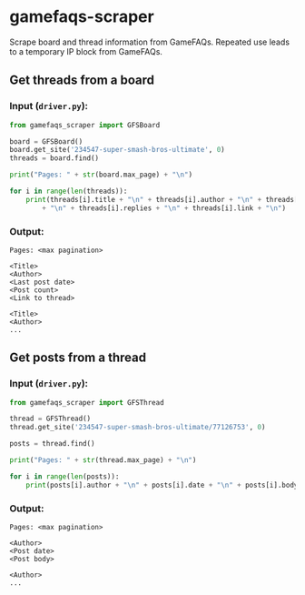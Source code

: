 # gamefaqs-scraper
Scrape board and thread information from GameFAQs. Repeated use leads to a temporary IP block from GameFAQs.

## Get threads from a board
### Input (`driver.py`):
```python
from gamefaqs_scraper import GFSBoard

board = GFSBoard()
board.get_site('234547-super-smash-bros-ultimate', 0)
threads = board.find()

print("Pages: " + str(board.max_page) + "\n")

for i in range(len(threads)):
    print(threads[i].title + "\n" + threads[i].author + "\n" + threads[i].last
        + "\n" + threads[i].replies + "\n" + threads[i].link + "\n")
```
### Output:
```
Pages: <max pagination>

<Title>
<Author>
<Last post date>
<Post count>
<Link to thread>

<Title>
<Author>
...
```
## Get posts from a thread
### Input (`driver.py`):
```python
from gamefaqs_scraper import GFSThread

thread = GFSThread()
thread.get_site('234547-super-smash-bros-ultimate/77126753', 0)

posts = thread.find()

print("Pages: " + str(thread.max_page) + "\n")

for i in range(len(posts)):
    print(posts[i].author + "\n" + posts[i].date + "\n" + posts[i].body + "\n")
```
### Output:
```
Pages: <max pagination>

<Author>
<Post date>
<Post body>

<Author>
...
```
